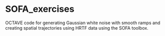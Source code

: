 # SOFA_exercises
OCTAVE code for generating Gaussian white noise with smooth ramps and creating spatial trajectories using HRTF data using the SOFA toolbox.
